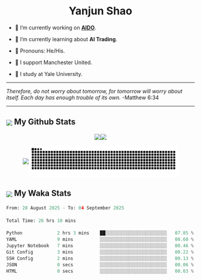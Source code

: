 

<h1 align="center">Yanjun Shao</h1>

- 🐒 I’m currently working on **[AIDO](https://github.com/genbio-ai/AIDO)**.

- 🦧 I’m currently learning about **AI Trading**.

- 🦍 Pronouns: He/His.

- 👹 I support Manchester United.

- 🐶 I study at Yale University.

---

<i> Therefore, do not worry about tomorrow, for tomorrow will worry about itself. Each day has enough trouble of its own. </i> -Matthew 6:34

---

<h2><img src="https://emojis.slackmojis.com/emojis/images/1579216111/7550/pikachu_wave.gif?1579216111" align="center" width="28" /> My Github Stats</h2>

<p align="center"><img align="center" src = "https://github-readme-stats.vercel.app/api?username=super-dainiu&show_icons=true&count_private=true&theme=tokyonight&hide=issues&line_height=30" width="400px"><img align="center" src = "https://github-readme-streak-stats.herokuapp.com/?user=super-dainiu&theme=tokyonight" width="400px"></p>

<p align="center"><img align="center" width="400px" src="https://github-readme-stats.vercel.app/api/top-langs/?username=super-dainiu&layout=compact&theme=tokyonight&hide=html,tex,jupyter%20notebook"><img align="center" width="400px" src="https://github.com/super-dainiu/super-dainiu/blob/output/github-contribution-grid-snake.svg"></p>

<h2><img src="https://emojis.slackmojis.com/emojis/images/1579216111/7550/pikachu_wave.gif?1579216111" align="center" width="28" /> My Waka Stats</h2>

<!--START_SECTION:waka-->

```python
From: 28 August 2025 - To: 04 September 2025

Total Time: 26 hrs 10 mins

Python             2 hrs 3 mins    ██░░░░░░░░░░░░░░░░░░░░░░░   07.85 %
YAML               9 mins          ░░░░░░░░░░░░░░░░░░░░░░░░░   00.60 %
Jupyter Notebook   7 mins          ░░░░░░░░░░░░░░░░░░░░░░░░░   00.46 %
Git Config         3 mins          ░░░░░░░░░░░░░░░░░░░░░░░░░   00.22 %
SSH Config         2 mins          ░░░░░░░░░░░░░░░░░░░░░░░░░   00.13 %
JSON               0 secs          ░░░░░░░░░░░░░░░░░░░░░░░░░   00.06 %
HTML               0 secs          ░░░░░░░░░░░░░░░░░░░░░░░░░   00.03 %
```

<!--END_SECTION:waka-->
